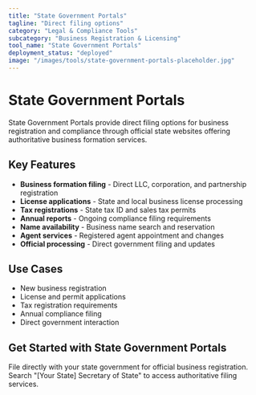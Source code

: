 ```yaml
---
title: "State Government Portals"
tagline: "Direct filing options"
category: "Legal & Compliance Tools"
subcategory: "Business Registration & Licensing"
tool_name: "State Government Portals"
deployment_status: "deployed"
image: "/images/tools/state-government-portals-placeholder.jpg"
---
```


# State Government Portals

State Government Portals provide direct filing options for business registration and compliance through official state websites offering authoritative business formation services.

## Key Features

- **Business formation filing** - Direct LLC, corporation, and partnership registration
- **License applications** - State and local business license processing
- **Tax registrations** - State tax ID and sales tax permits
- **Annual reports** - Ongoing compliance filing requirements
- **Name availability** - Business name search and reservation
- **Agent services** - Registered agent appointment and changes
- **Official processing** - Direct government filing and updates

## Use Cases

- New business registration
- License and permit applications
- Tax registration requirements
- Annual compliance filing
- Direct government interaction

## Get Started with State Government Portals

File directly with your state government for official business registration. Search "[Your State] Secretary of State" to access authoritative filing services.
